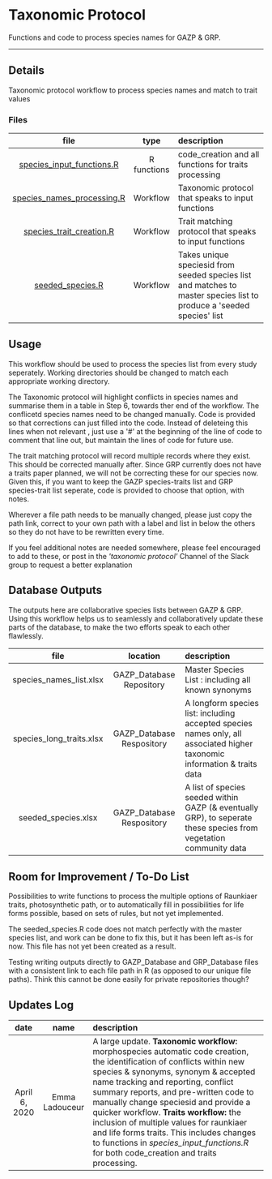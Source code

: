 # Taxonomic Protocol

Functions and code to process species names for GAZP & GRP.

*** 

## Details

Taxonomic protocol workflow to process species names and match to trait values

### Files

| file | type | description |  
| :---: | :---: | :--- |  
| [species_input_functions.R](R/species_input_functions.R) | R functions | code_creation and all functions for traits processing |  
| [species_names_processing.R](R/species_names_processing.R) | Workflow | Taxonomic protocol that speaks to input functions |  
| [species_trait_creation.R](R/species_trait_creation.R) | Workflow | Trait matching protocol that speaks to input functions |  
| [seeded_species.R](R/seeded_species.R) | Workflow | Takes unique speciesid from seeded species list and matches to master species list to produce a 'seeded species' list |  


## Usage

This workflow should be used to process the species list from every study seperately. Working directories should be changed to match each appropriate working directory. 

The Taxonomic protocol will highlight conflicts in species names and summarise them in a table in Step 6, towards ther end of the workflow. The conflicetd species names need to be changed manually. Code is provided so that corrections can just filled into the code. Instead of deleteing this lines when not relevant , just use a '#' at the beginning of the line of code to comment that line out, but maintain the lines of code for future use.

The trait matching protocol will record multiple records where they exist. This should be corrected manually after. Since GRP currently does not have a traits paper planned, we will not be correcting these for our species now. Given this, if you want to keep the GAZP species-traits list and GRP species-trait list seperate, code is provided to choose that option, with notes.

Wherever a file path needs to be manually changed, please just copy the path link, correct to your own path with a label and list in below the others so they do not have to be rewritten every time. 

If you feel additional notes are needed somewhere, please feel encouraged to add to these, or post in the *'taxonomic protocol'* Channel of the Slack group to request a better explanation

## Database Outputs

The outputs here are collaborative species lists between GAZP & GRP. Using this workflow helps us to seamlessly and collaboratively update these parts of the database, to make the two efforts speak to each other flawlessly.

| file | location | description |  
| :---: | :---: | :--- |  
| species_names_list.xlsx| GAZP_Database Repository | Master Species List : including all known synonyms |  
| species_long_traits.xlsx | GAZP_Database Respository | A longform species list: including accepted species names only, all associated higher taxonomic information & traits data |  
| seeded_species.xlsx | GAZP_Database Respository | A list of species seeded within GAZP (& eventually GRP), to seperate these species from vegetation community data | 

## Room for Improvement / To-Do List

Possibilities to write functions to process the multiple options of Raunkiaer traits, photosynthetic path, or to automatically fill in possibilities for life forms possible, based on sets of rules, but not yet implemented.

The seeded_species.R code does not match perfectly with the master species list, and work can be done to fix this, but it has been left as-is for now. This file has not yet been created as a result.

Testing writing outputs directly to GAZP_Database and GRP_Database files with a consistent link to each file path in R (as opposed to our unique file paths). Think this cannot be done easily for private repositories though?


## Updates Log

| date | name | description |  
| :---: | :---: | :--- |  
| April 6, 2020 | Emma Ladouceur | A large update. **Taxonomic workflow:**  morphospecies automatic code creation, the identification of conflicts within new species & synonyms, synonym & accepted name tracking and reporting, conflict summary reports, and pre-written code to manually change speciesid and provide a quicker workflow. **Traits workflow:** the inclusion of multiple values for raunkiaer and life forms traits. This includes changes to functions in *species_input_functions.R* for both code_creation and traits processing.

